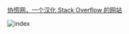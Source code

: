 [协慌网，一个汉化 Stack Overflow 的网站](https://hacpai.com/article/1538577113305)

![index](https://user-images.githubusercontent.com/970828/71305989-09c4e300-2416-11ea-8e42-55e39bd8a28e.png)
